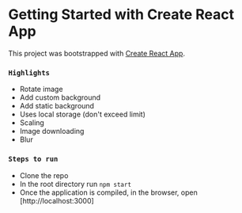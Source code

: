 # Getting Started with Create React App

This project was bootstrapped with [Create React App](https://github.com/facebook/create-react-app).

### `Highlights`
* Rotate image
* Add custom background
* Add static background
* Uses local storage (don't exceed limit)
* Scaling
* Image downloading
* Blur

### `Steps to run`
* Clone the repo
* In the root directory run `npm start`
* Once the application is compiled, in the browser, open [http://localhost:3000]

